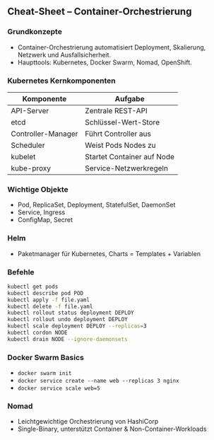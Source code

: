 ## Cheat-Sheet – Container-Orchestrierung

### Grundkonzepte
- Container-Orchestrierung automatisiert Deployment, Skalierung, Netzwerk und Ausfallsicherheit.
- Haupttools: Kubernetes, Docker Swarm, Nomad, OpenShift.

### Kubernetes Kernkomponenten
| Komponente           | Aufgabe |
|----------------------|---------|
| API-Server           | Zentrale REST-API |
| etcd                 | Schlüssel-Wert-Store |
| Controller-Manager   | Führt Controller aus |
| Scheduler            | Weist Pods Nodes zu |
| kubelet              | Startet Container auf Node |
| kube-proxy           | Service-Netzwerkregeln |

### Wichtige Objekte
- Pod, ReplicaSet, Deployment, StatefulSet, DaemonSet
- Service, Ingress
- ConfigMap, Secret

### Helm
- Paketmanager für Kubernetes, Charts = Templates + Variablen

### Befehle
```bash
kubectl get pods
kubectl describe pod POD
kubectl apply -f file.yaml
kubectl delete -f file.yaml
kubectl rollout status deployment DEPLOY
kubectl rollout undo deployment DEPLOY
kubectl scale deployment DEPLOY --replicas=3
kubectl cordon NODE
kubectl drain NODE --ignore-daemonsets
```

### Docker Swarm Basics
- `docker swarm init`
- `docker service create --name web --replicas 3 nginx`
- `docker service scale web=5`

### Nomad
- Leichtgewichtige Orchestrierung von HashiCorp
- Single-Binary, unterstützt Container & Non-Container-Workloads
